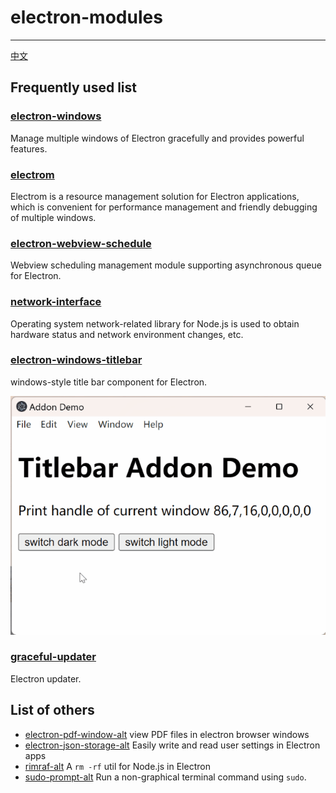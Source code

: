 # electron-modules

---

[中文](README.md)

## Frequently used list

### [electron-windows](https://github.com/electron-modules/electron-windows)

Manage multiple windows of Electron gracefully and provides powerful features.

### [electrom](https://github.com/electron-modules/electrom)

Electrom is a resource management solution for Electron applications, which is convenient for performance management and friendly debugging of multiple windows.

### [electron-webview-schedule](https://github.com/electron-modules/electron-webview-schedule)

Webview scheduling management module supporting asynchronous queue for Electron.

### [network-interface](https://github.com/electron-modules/network-interface)

Operating system network-related library for Node.js is used to obtain hardware status and network environment changes, etc.

### [electron-windows-titlebar](https://github.com/electron-modules/electron-windows-titlebar)

windows-style title bar component for Electron.

<p align="center">
  <img src="https://raw.githubusercontent.com/electron-modules/electron-windows-titlebar/main/addon-demo.gif" width="740px">
</p>

### [graceful-updater](https://github.com/electron-modules/graceful-updater)

Electron updater.

## List of others

- [electron-pdf-window-alt](https://github.com/electron-modules/electron-pdf-window-alt) view PDF files in electron browser windows
- [electron-json-storage-alt](https://github.com/electron-modules/electron-json-storage-alt) Easily write and read user settings in Electron apps
- [rimraf-alt](https://github.com/electron-modules/rimraf-alt) A `rm -rf` util for Node.js in Electron
- [sudo-prompt-alt](https://github.com/electron-modules/sudo-prompt-alt) Run a non-graphical terminal command using `sudo`.